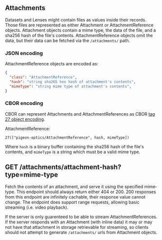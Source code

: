 ## Attachments

Datasets and Lenses might contain files as values inside their records. Those files are represented as either Attachment or AttachmentReference objects. Attachment objects contain a mime type, the data of the file, and a sha256 hash of the file's contents. AttachmentReference objects omit the data, but their data can be fetched via the `/attachments/` path.

### JSON encoding

AttachmentReference objects are encoded as:

```json
{
  "class": "AttachmentReference",
  "hash": "string sha265 hex hash of attachment's contents",
  "mimeType": "string mime type of attachment's contents",
}
```

### CBOR encoding

CBOR can represent Attachments and AttachmentReferences as CBOR [tag 27 object encoding](http://cbor.schmorp.de/generic-object).

AttachmentReference:

```
27(["pigeon-optics/AttachmentReference", hash, mimeType])
```

Where `hash` is a binary buffer containing the sha256 hash of the file's contents, and `mimeType` is a string which must be a valid mime type.


## GET /attachments/attachment-hash?type=mime-type

Fetch the contents of an attachment, and serve it using the specified mime-type. This endpoint should always return either 404 or 200. 200 responses from this endpoint are infinitely cachable, their response value cannot change. The endpoint does support range requests, allowing basic streaming (i.e. video playback).

If the server is only guarenteed to be able to stream AttachmentReferences. If the server responds with an Attachment (with inline data) it may or may not have that attachment in storage retrievable for streaming, so clients should not attempt to generate `/attachments/` urls from Attachment objects.